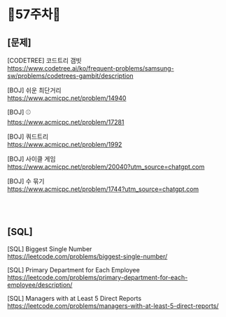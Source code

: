 # 📌57주차📌
## [문제]
[CODETREE] 코드트리 갬빗</br>
https://www.codetree.ai/ko/frequent-problems/samsung-sw/problems/codetrees-gambit/description

[BOJ] 쉬운 최단거리</br>
https://www.acmicpc.net/problem/14940

[BOJ] ⚾</br>
https://www.acmicpc.net/problem/17281

[BOJ] 쿼드트리</br>
https://www.acmicpc.net/problem/1992

[BOJ] 사이클 게임</br>
https://www.acmicpc.net/problem/20040?utm_source=chatgpt.com

[BOJ] 수 묶기</br>
https://www.acmicpc.net/problem/1744?utm_source=chatgpt.com

</br></br>

## [SQL]
[SQL] Biggest Single Number</br>
https://leetcode.com/problems/biggest-single-number/

[SQL] Primary Department for Each Employee</br>
https://leetcode.com/problems/primary-department-for-each-employee/description/

[SQL] Managers with at Least 5 Direct Reports</br>
https://leetcode.com/problems/managers-with-at-least-5-direct-reports/ 